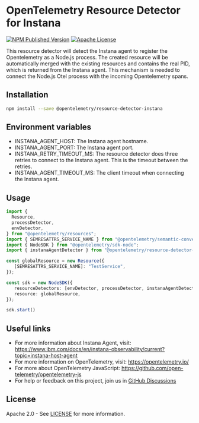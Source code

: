 # OpenTelemetry Resource Detector for Instana

[![NPM Published Version][npm-img]][npm-url]
[![Apache License][license-image]][license-image]

This resource detector will detect the Instana agent to register the Opentelemetry as a Node.js process. The created resource will be automatically merged with the existing resources and contains the real PID, which is returned from the Instana agent. This mechanism is needed to connect the Node.js Otel process with the incoming Opentelemetry spans.

## Installation

```bash
npm install --save @opentelemetry/resource-detector-instana
```

## Environment variables

- INSTANA_AGENT_HOST: The Instana agent hostname.
- INSTANA_AGENT_PORT: The Instana agent port.
- INSTANA_RETRY_TIMEOUT_MS: The resource detector does three retries to connect to the Instana agent. This is the timeout between the retries.
- INSTANA_AGENT_TIMEOUT_MS: The client timeout when connecting the Instana agent.

## Usage

```typescript
import {
  Resource,
  processDetector,
  envDetector,
} from "@opentelemetry/resources";
import { SEMRESATTRS_SERVICE_NAME } from "@opentelemetry/semantic-conventions";
import { NodeSDK } from "@opentelemetry/sdk-node";
import { instanaAgentDetector } from "@opentelemetry/resource-detector-instana";

const globalResource = new Resource({
   [SEMRESATTRS_SERVICE_NAME]: "TestService",
});

const sdk = new NodeSDK({
   resourceDetectors: [envDetector, processDetector, instanaAgentDetector],
   resource: globalResource,
});

sdk.start()
```

## Useful links

- For more information about Instana Agent, visit: <https://www.ibm.com/docs/en/instana-observability/current?topic=instana-host-agent>
- For more information on OpenTelemetry, visit: <https://opentelemetry.io/>
- For more about OpenTelemetry JavaScript: <https://github.com/open-telemetry/opentelemetry-js>
- For help or feedback on this project, join us in [GitHub Discussions][discussions-url]

## License

Apache 2.0 - See [LICENSE][license-url] for more information.

[discussions-url]: https://github.com/open-telemetry/opentelemetry-js/discussions
[license-url]: https://github.com/open-telemetry/opentelemetry-js-contrib/blob/main/LICENSE
[license-image]: https://img.shields.io/badge/license-Apache_2.0-green.svg?style=flat
[npm-url]: https://www.npmjs.com/package/@opentelemetry/resource-detector-instana
[npm-img]: https://badge.fury.io/js/%40opentelemetry%2Fresource-detector-instana.svg
